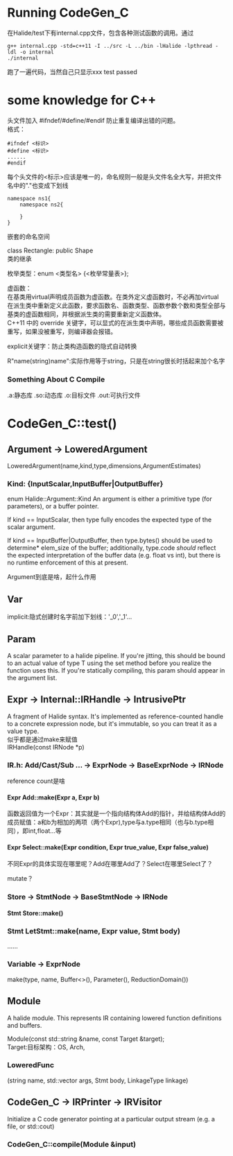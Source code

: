 # Running CodeGen_C
在Halide/test下有internal.cpp文件，包含各种测试函数的调用。通过
```
g++ internal.cpp -std=c++11 -I ../src -L ../bin -lHalide -lpthread -ldl -o internal
./internal
```
跑了一遍代码，当然自己只显示xxx test passed

# some knowledge for C++
头文件加入 #ifndef/#define/#endif 防止重复编译出错的问题。  
格式： 
``` 
#ifndef <标识>    
#define <标识>  
......  
#endif  
```
每个头文件的<标示>应该是唯一的，命名规则一般是头文件名全大写，并把文件名中的"."也变成下划线 
```
namespace ns1{
    namespace ns2{

    }
}
```
嵌套的命名空间  

class Rectangle: public Shape   
类的继承    

枚举类型：enum <类型名> {<枚举常量表>}; 

虚函数：    
在基类用virtual声明成员函数为虚函数。在类外定义虚函数时，不必再加virtual    
在派生类中重新定义此函数，要求函数名、函数类型、函数参数个数和类型全部与基类的虚函数相同，并根据派生类的需要重新定义函数体。  
C++11 中的 override 关键字，可以显式的在派生类中声明，哪些成员函数需要被重写，如果没被重写，则编译器会报错。

explicit关键字：防止类构造函数的隐式自动转换    

R"name(string)name":实际作用等于string，只是在string很长时括起来加个名字   

### Something About C Compile
.a:静态库 .so:动态库 .o:目标文件 .out:可执行文件 

# CodeGen_C::test()
## Argument -> LoweredArgument
LoweredArgument(name,kind,type,dimensions,ArgumentEstimates)

### Kind: {InputScalar,InputBuffer|OutputBuffer}

enum Halide::Argument::Kind
An argument is either a primitive type (for parameters), or a
buffer pointer.

If kind == InputScalar, then type fully encodes the expected type
of the scalar argument.

If kind == InputBuffer|OutputBuffer, then type.bytes() should be used to determine* elem_size of the buffer; additionally, type.code *should* reflect the expected interpretation of the buffer data (e.g. float vs int), but there is no runtime enforcement of this at present.

Argument到底是啥，起什么作用

## Var
implicit:隐式创建时名字前加下划线：'_0','_1'...

## Param
A scalar parameter to a halide pipeline. If you're jitting, this should be bound to an actual value of type T using the set method before you realize the function uses this. If you're statically compiling, this param should appear in the argument list.    

## Expr -> Internal::IRHandle -> IntrusivePtr
A fragment of Halide syntax. It's implemented as reference-counted handle to a concrete expression node, but it's immutable, so you can treat it as a value type.   
似乎都是通过make来赋值  
IRHandle(const IRNode *p)

### IR.h: Add/Cast/Sub ... -> ExprNode -> BaseExprNode -> IRNode
reference count是啥

#### Expr Add::make(Expr a, Expr b)
函数返回值为一个Expr：其实就是一个指向结构体Add的指针，并给结构体Add的成员赋值：a和b为相加的两项（两个Expr),type与a.type相同（也与b.type相同），即int,float...等  

#### Expr Select::make(Expr condition, Expr true_value, Expr false_value)    

不同Expr的具体实现在哪里呢？Add在哪里Add了？Select在哪里Select了？

mutate？    

### Store -> StmtNode -> BaseStmtNode -> IRNode
#### Stmt Store::make()

### Stmt LetStmt::make(name, Expr value, Stmt body)

......

### Variable -> ExprNode
make(type, name, Buffer<>(), Parameter(), ReductionDomain())

## Module
A halide module. This represents IR containing lowered function definitions and buffers. 

Module(const std::string &name, const Target &target);  
Target:目标架构：OS, Arch, 

### LoweredFunc
(string name, std::vector<LoweredArgument> args, Stmt body, LinkageType linkage)

## CodeGen_C -> IRPrinter -> IRVisitor 
Initialize a C code generator pointing at a particular output stream (e.g. a file, or std::cout)    

### CodeGen_C::compile(Module &input)
